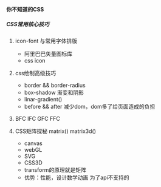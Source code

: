 #### 你不知道的CSS

##### CSS常用核心技巧

1. icon-font 与常用字体排版
	
	+ 阿里巴巴矢量图标库
	+ css icon
	
2. css绘制高级技巧
	
	+ border && border-radius
	+ box-shadow 渐变和阴影 
	+ linar-gradient()
	+ before && after 减少dom，dom多了给页面造成的负担

3. BFC IFC GFC FFC

4. CSS矩阵探秘 matrix() matrix3d() 

	+ canvas
	+ webGL
	+ SVG
	+ CSS3D
	+ transform的原理就是矩阵
	+ 优势：性能，设计数学动画 为了api不支持的


	
